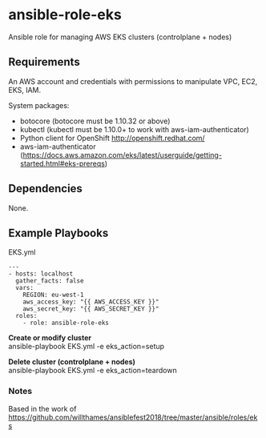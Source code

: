 # ansible-role-eks
Ansible role for managing AWS EKS clusters (controlplane + nodes)

## Requirements
An AWS account and credentials with permissions to manipulate VPC, EC2, EKS, IAM.

System packages:
* botocore (botocore must be 1.10.32 or above)
* kubectl (kubectl must be 1.10.0+ to work with aws-iam-authenticator)
* Python client for OpenShift http://openshift.redhat.com/
* aws-iam-authenticator (https://docs.aws.amazon.com/eks/latest/userguide/getting-started.html#eks-prereqs)

## Dependencies
None.

## Example Playbooks
EKS.yml
```
---
- hosts: localhost
  gather_facts: false
  vars:
    REGION: eu-west-1
    aws_access_key: "{{ AWS_ACCESS_KEY }}"
    aws_secret_key: "{{ AWS_SECRET_KEY }}"
  roles:
    - role: ansible-role-eks
```
**Create or modify cluster**  
ansible-playbook EKS.yml -e eks_action=setup

**Delete cluster (controlplane + nodes)**  
ansible-playbook EKS.yml -e eks_action=teardown

### Notes
Based in the work of https://github.com/willthames/ansiblefest2018/tree/master/ansible/roles/eks
